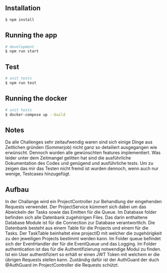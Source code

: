 
## Installation

```bash
$ npm install
```

## Running the app

```bash
# development
$ npm run start
```

## Test

```bash
# unit tests
$ npm run test
```
## Running the docker
```bash
# unit tests
$ docker-compose up --build
```

## Notes
Da alle Challenges sehr zeitaufwendig waren sind sich einige Dinge aus Zeitlichen gründen (Sommerjob) nicht ganz so detailiert ausgegangen wie erwünscht. 
Dennoch wurden alle gewünschten features implementiert. Was leider unter dem Zeitmangel gelitten hat sind die ausführliche Dokumentation des Codes und genügend und ausführliche tests.
Um zu zeigen das mir das Testen nicht fremd ist wurden dennoch, wenn auch nur wenige, Testcases hinzugefügt.

## Aufbau
In der Challange wird ein ProjectController zur Behandlung der eingehenden Requests verwendet. 
Der ProjectService kümmert sich dabei um das Abwickeln der Tasks sowie das Emitten für die Queue.
Im Database folder befinden sich alle Datenbank zugehörigen Files. Das darin enthaltene Database Module ist für die Connection zur Database verantwortlich.
Die Datenbank besteht aus einem Table für die Projects und einem für die Tasks. Der TaskTable beinhaltet eine projectID mit welcher die zugehörigkeit zu den jeweiligen Projects bestimmt werden kann.
Im Folder queue befindet sich der EventHandler der für die EventQueue und das Logging.
Im Folder authentication ist das für die Authentifizierung notwendige Modul zu finden. Ist ein User authentifiziert so erhält er einen JWT Token mit welchem er die übrigen Requests stellen kann.
Zuständig dafür ist der AuthGuard der duch @AuthGuard im ProjectController die Requests schützt.



